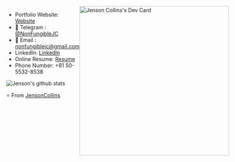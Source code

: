 <div style="display: flex;">

<div style="flex: 1; flex-direction: column;">

- Portfolio Website: [Website](https://nonfungiblejc.pro)
- 💬 Telegram : [@NonFungibleJC](https://t.me/NonFungibleJC)
- 📝 Email : nonfungiblejc@gmail.com
- LinkedIn: [LinkedIn](https://linkedin.com/in/jenson-collins-0918)
- Online Resume: [Resume](https://resume.io/r/XdDfIpJoD)
- Phone Number: +81 50-5532-8538

![Jenson's github stats](https://github-readme-stats.vercel.app/api?username=JensonCollins&show_icons=true&theme=radical)

⭐️ From [JensonCollins](https://github.com/JensonCollins)
</div>

<div style="flex: 1;">
<a href="https://app.daily.dev/nonfungiblejc"><img src="https://api.daily.dev/devcards/2dada010ef864fccb16dddfbd3935174.png?r=79d" width="400" alt="Jenson Collins's Dev Card"/></a>
</div>

</div>
